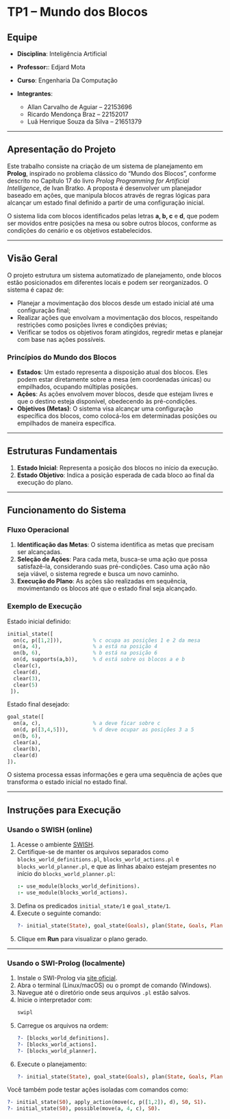 
# TP1 – Mundo dos Blocos

## Equipe  
- **Disciplina**: Inteligência Artificial
- **Professor:**: Edjard Mota
- **Curso**: Engenharia Da Computação

- **Integrantes**:  
  - Allan Carvalho de Aguiar – 22153696  
  - Ricardo Mendonça Braz – 22152017  
  - Luã Henrique Souza da Silva – 21651379  

---

## Apresentação do Projeto

Este trabalho consiste na criação de um sistema de planejamento em **Prolog**, inspirado no problema clássico do “Mundo dos Blocos”, conforme descrito no Capítulo 17 do livro *Prolog Programming for Artificial Intelligence*, de Ivan Bratko. A proposta é desenvolver um planejador baseado em ações, que manipula blocos através de regras lógicas para alcançar um estado final definido a partir de uma configuração inicial.

O sistema lida com blocos identificados pelas letras **a, b, c** e **d**, que podem ser movidos entre posições na mesa ou sobre outros blocos, conforme as condições do cenário e os objetivos estabelecidos.

---

## Visão Geral

O projeto estrutura um sistema automatizado de planejamento, onde blocos estão posicionados em diferentes locais e podem ser reorganizados. O sistema é capaz de:

- Planejar a movimentação dos blocos desde um estado inicial até uma configuração final;
- Realizar ações que envolvam a movimentação dos blocos, respeitando restrições como posições livres e condições prévias;
- Verificar se todos os objetivos foram atingidos, regredir metas e planejar com base nas ações possíveis.

### Princípios do Mundo dos Blocos

- **Estados**: Um estado representa a disposição atual dos blocos. Eles podem estar diretamente sobre a mesa (em coordenadas únicas) ou empilhados, ocupando múltiplas posições.
- **Ações**: As ações envolvem mover blocos, desde que estejam livres e que o destino esteja disponível, obedecendo às pré-condições.
- **Objetivos (Metas)**: O sistema visa alcançar uma configuração específica dos blocos, como colocá-los em determinadas posições ou empilhados de maneira específica.

---

## Estruturas Fundamentais

1. **Estado Inicial**: Representa a posição dos blocos no início da execução.
2. **Estado Objetivo**: Indica a posição esperada de cada bloco ao final da execução do plano.

---

## Funcionamento do Sistema

### Fluxo Operacional

1. **Identificação das Metas**: O sistema identifica as metas que precisam ser alcançadas.
2. **Seleção de Ações**: Para cada meta, busca-se uma ação que possa satisfazê-la, considerando suas pré-condições. Caso uma ação não seja viável, o sistema regrede e busca um novo caminho.
3. **Execução do Plano**: As ações são realizadas em sequência, movimentando os blocos até que o estado final seja alcançado.

### Exemplo de Execução

Estado inicial definido:

```prolog
initial_state([
  on(c, p([1,2])),          % c ocupa as posições 1 e 2 da mesa
  on(a, 4),                 % a está na posição 4
  on(b, 6),                 % b está na posição 6
  on(d, supports(a,b)),     % d está sobre os blocos a e b
  clear(c),                 
  clear(d),                 
  clear(3),                 
  clear(5)                  
 ]).
```

Estado final desejado:

```prolog
goal_state([
  on(a, c),                 % a deve ficar sobre c
  on(d, p([3,4,5])),        % d deve ocupar as posições 3 a 5
  on(b, 6),                 
  clear(a),
  clear(b),
  clear(d)
]).
```

O sistema processa essas informações e gera uma sequência de ações que transforma o estado inicial no estado final.

---

## Instruções para Execução

### Usando o SWISH (online)

1. Acesse o ambiente [SWISH](https://swish.swi-prolog.org/).
2. Certifique-se de manter os arquivos separados como `blocks_world_definitions.pl`, `blocks_world_actions.pl` e `blocks_world_planner.pl`, e que as linhas abaixo estejam presentes no início do `blocks_world_planner.pl`:
   ```prolog
   :- use_module(blocks_world_definitions).
   :- use_module(blocks_world_actions).
   ```
3. Defina os predicados `initial_state/1` e `goal_state/1`.
4. Execute o seguinte comando:
   ```prolog
   ?- initial_state(State), goal_state(Goals), plan(State, Goals, Plan).
   ```
5. Clique em **Run** para visualizar o plano gerado.

---

### Usando o SWI-Prolog (localmente)

1. Instale o SWI-Prolog via [site oficial](https://www.swi-prolog.org/Download.html).
2. Abra o terminal (Linux/macOS) ou o prompt de comando (Windows).
3. Navegue até o diretório onde seus arquivos `.pl` estão salvos.
4. Inicie o interpretador com:
   ```bash
   swipl
   ```
5. Carregue os arquivos na ordem:
   ```prolog
   ?- [blocks_world_definitions].
   ?- [blocks_world_actions].
   ?- [blocks_world_planner].
   ```
6. Execute o planejamento:
   ```prolog
   ?- initial_state(State), goal_state(Goals), plan(State, Goals, Plan).
   ```

Você também pode testar ações isoladas com comandos como:

```prolog
?- initial_state(S0), apply_action(move(c, p([1,2]), d), S0, S1).
?- initial_state(S0), possible(move(a, 4, c), S0).
```
